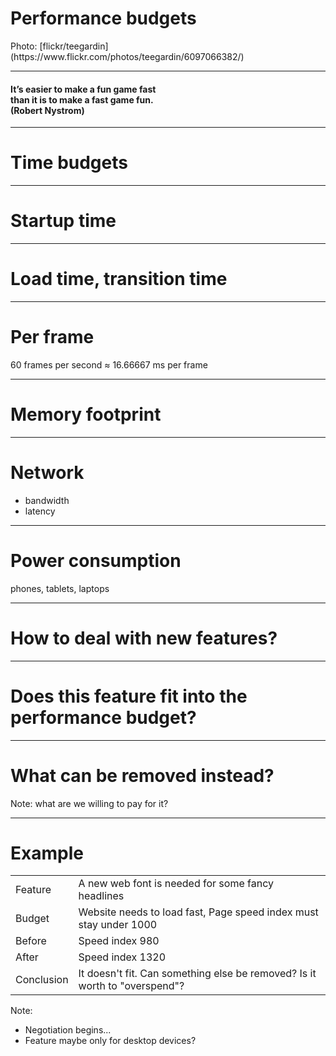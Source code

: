 <!-- .slide: data-background="images/6097066382_e4f07e8a75_o.jpg" -->
# Performance budgets

<div class="attribution">Photo: [flickr/teegardin](https://www.flickr.com/photos/teegardin/6097066382/)</div>

----

#### It’s easier to make a fun game fast<br>than it is to make a fast game fun.<br> (Robert Nystrom)

----

# Time budgets

----

# Startup time

----

# Load time, transition time

----

# Per frame

60 frames per second &#x2248; 16.66667 ms per frame

----

# Memory footprint

----

# Network

- bandwidth
- latency

----

# Power consumption

phones, tablets, laptops

----

# How to deal with new features?

----

# Does this feature fit into the performance budget?

----

# What can be removed instead?

Note: what are we willing to pay for it?

----

# Example

| | |
|-|-|
| Feature	| A new web font is needed for some fancy headlines
| Budget	| Website needs to load fast, Page speed index must stay under 1000
| Before	| Speed index 980
| After		| Speed index 1320
| Conclusion| It doesn't fit. Can something else be removed? Is it worth to "overspend"?

Note:
- Negotiation begins...
- Feature maybe only for desktop devices?

